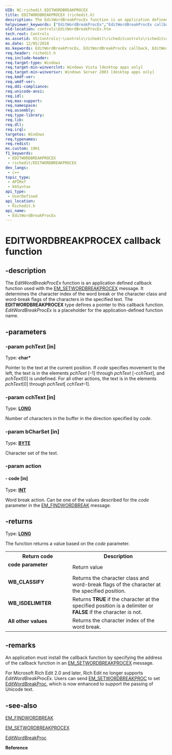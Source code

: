 ```yaml
---
UID: NC:richedit.EDITWORDBREAKPROCEX
title: EDITWORDBREAKPROCEX (richedit.h)
description: The EditWordBreakProcEx function is an application defined callback function used with the EM_SETWORDBREAKPROCEX message.
helpviewer_keywords: ["EditWordBreakProcEx","EditWordBreakProcEx callback","EditWordBreakProcEx callback function [Windows Controls]","_win32_EditWordBreakProcEx","_win32_EditWordBreakProcEx_cpp","controls.EditWordBreakProcEx","controls._win32_EditWordBreakProcEx","richedit/EditWordBreakProcEx"]
old-location: controls\EditWordBreakProcEx.htm
tech.root: Controls
ms.assetid: VS|Controls|~\controls\richedit\richeditcontrols\richeditcontrolreference\richeditcallbackfunctions\editwordbreakprocex.htm
ms.date: 12/05/2018
ms.keywords: EditWordBreakProcEx, EditWordBreakProcEx callback, EditWordBreakProcEx callback function [Windows Controls], _win32_EditWordBreakProcEx, _win32_EditWordBreakProcEx_cpp, controls.EditWordBreakProcEx, controls._win32_EditWordBreakProcEx, richedit/EditWordBreakProcEx
req.header: richedit.h
req.include-header: 
req.target-type: Windows
req.target-min-winverclnt: Windows Vista [desktop apps only]
req.target-min-winversvr: Windows Server 2003 [desktop apps only]
req.kmdf-ver: 
req.umdf-ver: 
req.ddi-compliance: 
req.unicode-ansi: 
req.idl: 
req.max-support: 
req.namespace: 
req.assembly: 
req.type-library: 
req.lib: 
req.dll: 
req.irql: 
targetos: Windows
req.typenames: 
req.redist: 
ms.custom: 19H1
f1_keywords:
 - EDITWORDBREAKPROCEX
 - richedit/EDITWORDBREAKPROCEX
dev_langs:
 - c++
topic_type:
 - APIRef
 - kbSyntax
api_type:
 - UserDefined
api_location:
 - Richedit.h
api_name:
 - EditWordBreakProcEx
---
```


# EDITWORDBREAKPROCEX callback function


## -description

The <i>EditWordBreakProcEx</i> function is an application defined  callback function used with the <a href="/windows/win32/controls/em-setwordbreakprocex">EM_SETWORDBREAKPROCEX</a> message. It determines the character index of the word break or the character class and word-break flags of the characters in the specified text. The 
			<b>EDITWORDBREAKPROCEX</b> type defines a pointer to this callback function. <i>EditWordBreakProcEx</i> is a placeholder for the application-defined function name.

## -parameters

### -param pchText [in]

Type: <b>char*</b>

Pointer to the text at the current position. If 
					<i>code</i> specifies movement to the left, the text is in the elements 
					<i>pchText</i> 
					[–1] through 
					<i>pchText</i> [-<i>cchText</i>], and 
					<i>pchText</i>[0] is undefined. For all other actions, the text is in the elements 
					<i>pchText</i>[0] through 
					<i>pchText</i>[
					<i>cchText</i>–1].

### -param cchText [in]

Type: <b><a href="/windows/desktop/WinProg/windows-data-types">LONG</a></b>

Number of characters in the buffer in the direction specified by 
					<i>code</i>.

### -param bCharSet [in]

Type: <b><a href="/windows/desktop/WinProg/windows-data-types">BYTE</a></b>

Character set of the text.

### -param action

#### - code [in]

Type: <b><a href="/windows/desktop/WinProg/windows-data-types">INT</a></b>

Word break action. Can be one of the values described for the 
					<i>code</i> parameter in the <a href="/windows/win32/controls/em-findwordbreak">EM_FINDWORDBREAK</a> message.

## -returns

Type: <b><a href="/windows/desktop/WinProg/windows-data-types">LONG</a></b>

The function returns a value based on the 
						<i>code</i> parameter.

<table>
<tr>
<th>Return code</th>
<th>Description</th>
</tr>
<tr>
<td width="40%">
<dl>
<dt><b>code parameter</b></dt>
</dl>
</td>
<td width="60%">
Return value

</td>
</tr>
<tr>
<td width="40%">
<dl>
<dt><b>WB_CLASSIFY</b></dt>
</dl>
</td>
<td width="60%">
Returns the character class and word-break flags of the character at the specified position.

</td>
</tr>
<tr>
<td width="40%">
<dl>
<dt><b>WB_ISDELIMITER</b></dt>
</dl>
</td>
<td width="60%">
Returns <b>TRUE</b> if the character at the specified position is a delimiter or <b>FALSE</b> if the character is not.

</td>
</tr>
<tr>
<td width="40%">
<dl>
<dt><b>All other values</b></dt>
</dl>
</td>
<td width="60%">
Returns the character index of the word break.

</td>
</tr>
</table>

## -remarks

An application must install the callback function by specifying the address of the callback function in an <a href="/windows/win32/controls/em-setwordbreakprocex">EM_SETWORDBREAKPROCEX</a> message. 

For Microsoft Rich Edit 2.0 and later, Rich Edit no longer supports <i>EditWordBreakProcEx</i>. Users can send 
				<a href="/windows/win32/controls/em-setwordbreakproc">EM_SETWORDBREAKPROC</a> to set <a href="/windows/win32/api/winuser/nc-winuser-editwordbreakproca">EditWordBreakProc</a>, which is now enhanced to support the passing of Unicode text.

## -see-also

<a href="/windows/win32/controls/em-findwordbreak">EM_FINDWORDBREAK</a>



<a href="/windows/win32/controls/em-setwordbreakprocex">EM_SETWORDBREAKPROCEX</a>



<a href="/windows/win32/api/winuser/nc-winuser-editwordbreakproca">EditWordBreakProc</a>



<b>Reference</b>
